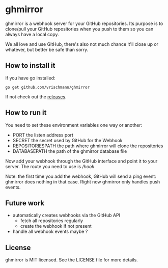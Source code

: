 ghmirror
========

ghmirror is a webhook server for your GitHub repositories. Its purpose is to clone/pull your GitHub repositories when you push to them so you can always have a local copy.

We all love and use GitHub, there's also not much chance it'll close up or whatever, but better be safe than sorry.

How to install it
-----------------

If you have go installed:

    go get github.com/vrischmann/ghmirror

If not check out the [releases](https://github.com/vrischmann/ghmirror/releases).

How to run it
-------------

You need to set these environment variables one way or another:

  * PORT             the listen address port
  * SECRET           the secret used by GitHub for the Webhook
  * REPOSITORIESPATH the path where ghmirror will clone the repositories
  * DATABASEPATH     the path of the ghmirror database file

Now add your webhook through the GitHub interface and point it to your server. The route you need to use is _/hook_

Note: the first time you add the webhook, GitHub will send a ping event: ghmirror does nothing in that case. Right now ghmirror only handles push events.

Future work
-----------

 * automatically creates webhooks via the GitHub API
   * fetch all repositories regularly
   * create the webhook if not present
 * handle all webhook events maybe ?

License
-------

ghmirror is MIT licensed. See the LICENSE file for more details.
